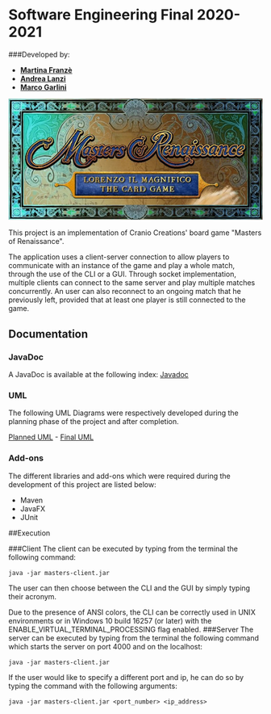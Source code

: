 # Software Engineering Final 2020-2021
###Developed by:
- [__Martina Franzè__](https://github.com/martina-franze)
- [__Andrea Lanzi__](https://github.com/GiuseppeMarchesani)
- [__Marco Garlini__](https://github.com/Gommarlo)

![alt text](deliverables/logo.jpg)

This project is an implementation of Cranio Creations' board game "Masters of Renaissance".

The application uses a client-server connection to allow players to communicate with an instance of the game and play a whole match, through the use of the CLI or a GUI.
Through socket implementation, multiple clients can connect to the same server and play multiple matches concurrently.
An user can also reconnect to an ongoing match that he previously left, provided that at least one player is still connected to the game.

## Documentation
### JavaDoc
A JavaDoc is available at the following index: [Javadoc](https://github.com/GiuseppeMarchesani/ing-sw-2021-franze-garlini-marchesani/blob/main/deliverables/final/javadoc/index.html)
### UML
The following UML Diagrams were respectively developed during the planning phase of the project and after completion.

 [Planned UML](https://github.com/GiuseppeMarchesani/ing-sw-2021-franze-garlini-marchesani/blob/main/deliverables/initial_uml.png) - [Final UML](https://github.com/GiuseppeMarchesani/ing-sw-2021-franze-garlini-marchesani/blob/main/deliverables/final_uml.png)



### Add-ons
The different libraries and add-ons which were required during the development of this project are listed below:
- Maven
- JavaFX
- JUnit

##Execution

###Client
The client can be executed by typing from the terminal the following command:
```
java -jar masters-client.jar
```
The user can then choose between the CLI and the GUI by simply typing their acronym.

Due to the presence of ANSI colors, the CLI can be correctly used in UNIX environments or in Windows 10 build 16257 (or later) with the ENABLE_VIRTUAL_TERMINAL_PROCESSING flag enabled.
###Server
The server can be executed by typing from the terminal the following command which starts the server on port 4000 and on the localhost:
```
java -jar masters-client.jar
```
If the user would like to specify a different port and ip, he can do so by typing the command with the following arguments:
```
java -jar masters-client.jar <port_number> <ip_address>
```